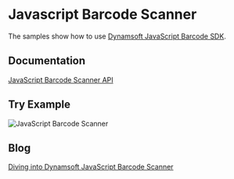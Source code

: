 # Javascript Barcode Scanner
The samples show how to use [Dynamsoft JavaScript Barcode SDK](https://www.dynamsoft.com/barcode-reader/sdk-javascript/).

## Documentation
[JavaScript Barcode Scanner API](https://www.dynamsoft.com/barcode-reader/programming/javascript/api-reference/BarcodeScanner.html?ver=latest)

## Try Example

![JavaScript Barcode Scanner](https://www.dynamsoft.com/codepool/img/2021/06/javascript-barcode-scanner-qr-code.gif)

## Blog
[Diving into Dynamsoft JavaScript Barcode Scanner](https://www.dynamsoft.com/codepool/javascript-barcode-scanner.html)

